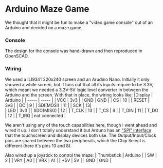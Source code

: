 # Arduino Maze Game

We thought that it might be fun to make a "video game console" out of an Arduino and decided on a maze game.  

### Console
The design for the console was hand-drawn and then reproduced in OpenSCAD.

### Wiring 

We used a ILI9341 320x240 screen and an Arudino Nano.  Initially it only showed a white screen, but it tuns out that all its inputs require to be 3.3V, which meant we needed a 3.3V-5V logic level converter in between the Arduino and the screen.  With that in place, the wiring looks like:
|Display | Arduino |
| ----- | ----- |
| VCC | 3v3 |
| GND | GND | 
| CS | 10 | 
| RESET | 3v3 | 
| DC | 9 | 
| SDI(MOSI) | 11 | 
| SCK | 13|  
| LED | 3v3 | 
| SDO(MISO) | 12 | 
| T_CLK | 13 |
| T_CS | 8 |
| T_DIN | 11 |
| T_DO | 12 |
| T_IRQ | not connected |

We aren't using any of the touch capabilities here, though I went ahead and wired it up.  I don't totally understand it but Arduno has an ["SPI" interface](https://www.arduino.cc/reference/en/language/functions/communication/spi/) that the touchscreen and display devices both use.  The Output/Input/Clock pins are shared between the two peripherals, which the Chip Select is different (here it's pins 10 and 8).

Also wired up a joystick to control the maze:
| Thumbstick | Arduino |
| SW | 2 |
| VRY | A0 |
| VRX | A1 |
| +5V | 5V |
| GND | GND |